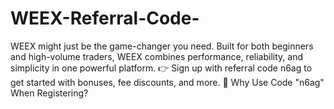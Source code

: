 # WEEX-Referral-Code-
WEEX might just be the game-changer you need. Built for both beginners and high-volume traders, WEEX combines performance, reliability, and simplicity in one powerful platform.  👉 Sign up with referral code n6ag to get started with bonuses, fee discounts, and more.  🎁 Why Use Code "n6ag" When Registering?
